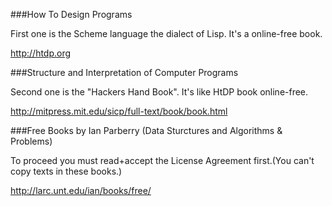 ###How To Design Programs

First one is the Scheme language the dialect of Lisp. It's a online-free book.

http://htdp.org

###Structure and Interpretation of Computer Programs

Second one is the "Hackers Hand Book". It's like HtDP book online-free.

http://mitpress.mit.edu/sicp/full-text/book/book.html


###Free Books by Ian Parberry (Data Sturctures and Algorithms & Problems)

To proceed you must read+accept the License Agreement first.(You can't copy texts in these books.)

http://larc.unt.edu/ian/books/free/


